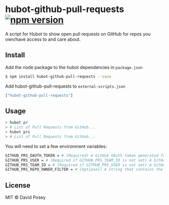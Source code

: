 # hubot-github-pull-requests [![npm version](https://badge.fury.io/js/hubot-github-pull-requests.svg)](https://badge.fury.io/js/hubot-github-pull-requests)

A script for Hubot to show open pull requests on GitHub for repos you own/have access to and care about.


## Install

Add the node package to the hubot dependencies in `package.json`

```bash
$ npm install hubot-github-pull-requests --save
```

Add hubot-github-pull-requests to `external-scripts.json`

```javascript
["hubot-github-pull-requests"]
```


## Usage

```bash
> hubot pr
> # List of Pull Requests from GitHub...
> hubot prs
> # List of Pull Requests from GitHub...
```

You will need to set a few environment variables:

```bash
GITHUB_PRS_OAUTH_TOKEN = # (Required) A GitHub OAuth token generated from your account.
GITHUB_PRS_USER = # (Required if GITHUB_PRS_TEAM_ID is not set) A GitHub username.
GITHUB_PRS_TEAM_ID = # (Required if GITHUB_PRS_USER is not set) A GitHub Team ID returned from GitHub's API. Takes precendence over GITHUB_PRS_USER.
GITHUB_PRS_REPO_OWNER_FILTER = # (Optional) A string that contains the names of users you'd like to filter by. (Helpful when you have a lot of forks on your repos that you don't care about.)
```


## License

MIT © David Posey

